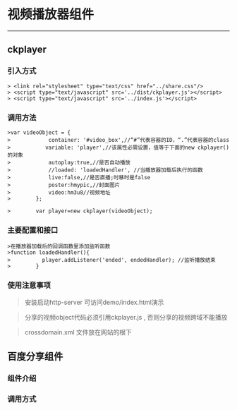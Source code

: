 # 视频播放器组件
*******
## ckplayer


### 引入方式

````
> <link rel="stylesheet" type="text/css" href="../share.css"/>
> <script type="text/javascript" src='../dist/ckplayer.js'></script>
> <script type="text/javascript" src='../index.js'></script>
````

### 调用方法

````
>var videoObject = {
>            container: '#video_box',//“#”代表容器的ID，“.”代表容器的class
>           variable: 'player',//该属性必需设置，值等于下面的new ckplayer()的对象
>            autoplay:true,//是否自动播放
>            //loaded: 'loadedHandler', //当播放器加载后执行的函数      
>            live:false,//是否直播;时移时是false
>            poster:hmypic,//封面图片
>            video:hm3u8//视频地址
>        };

>        var player=new ckplayer(videoObject);
````

### 主要配置和接口

```
>在播放器加载后的回调函数里添加监听函数
>function loadedHandler(){
>          player.addListener('ended', endedHandler); //监听播放结束
>        }

````

### 使用注意事项

> 安装启动http-server 可访问demo/index.html演示

> 分享的视频object代码必须引用ckplayer.js , 否则分享的视频跨域不能播放

> crossdomain.xml 文件放在网站的根下

## 百度分享组件

### 组件介绍

### 调用方式




